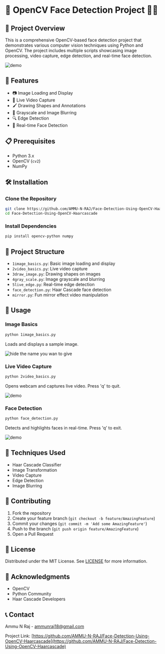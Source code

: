 # 📸 OpenCV Face Detection Project 🕵️‍♀️

## 🌟 Project Overview
This is a comprehensive OpenCV-based face detection project that demonstrates various computer vision techniques using Python and OpenCV. The project includes multiple scripts showcasing image processing, video capture, edge detection, and real-time face detection.

![demo](https://github.com/AMMU-N-RAJ/Face-Detection-Using-OpenCV-Haarcascade/blob/main/demo.gif)

## 🚀 Features
- 📷 Image Loading and Display
- 🎥 Live Video Capture
- 🖌️ Drawing Shapes and Annotations
- 🌚 Grayscale and Image Blurring
- 🔍 Edge Detection
- 👤 Real-time Face Detection

## 📋 Prerequisites
- Python 3.x
- OpenCV (`cv2`)
- NumPy

## 🛠️ Installation

### Clone the Repository
```bash
git clone https://github.com/AMMU-N-RAJ/Face-Detection-Using-OpenCV-Haarcascade.git
cd Face-Detection-Using-OpenCV-Haarcascade
```

### Install Dependencies
```bash
pip install opencv-python numpy
```

## 📂 Project Structure
- `1image_basics.py`: Basic image loading and display
- `2video_basics.py`: Live video capture
- `3draw_image.py`: Drawing shapes on images
- `4gray_scale.py`: Image grayscale and blurring
- `5live_edge.py`: Real-time edge detection
- `face_detection.py`: Haar Cascade face detection
- `mirror.py`: Fun mirror effect video manipulation

## 🎯 Usage

### Image Basics
```bash
python 1image_basics.py
```
Loads and displays a sample image.

![hide the name you wan to give ](https://github.com/user-attachments/assets/7d9f8521-66f0-47b6-ab42-04ce8634e36a)



### Live Video Capture
```bash
python 2video_basics.py
```
Opens webcam and captures live video. Press 'q' to quit.

![demo](https://github.com/AMMU-N-RAJ/Face-Detection-Using-OpenCV-Haarcascade/blob/main/demo2.gif)

### Face Detection
```bash
python face_detection.py
```
Detects and highlights faces in real-time. Press 'q' to exit.

![demo](https://github.com/AMMU-N-RAJ/Face-Detection-Using-OpenCV-Haarcascade/blob/main/demo.gif)


## 🔬 Techniques Used
- Haar Cascade Classifier
- Image Transformation
- Video Capture
- Edge Detection
- Image Blurring

## 🤝 Contributing
1. Fork the repository
2. Create your feature branch (`git checkout -b feature/AmazingFeature`)
3. Commit your changes (`git commit -m 'Add some AmazingFeature'`)
4. Push to the branch (`git push origin feature/AmazingFeature`)
5. Open a Pull Request

## 📜 License
Distributed under the MIT License. See [LICENSE](https://github.com/AMMU-N-RAJ/Face-Detection-Using-OpenCV-Haarcascade/blob/main/LICENSE) for more information.

## 🙌 Acknowledgments
- OpenCV
- Python Community
- Haar Cascade Developers

## 📞 Contact
Ammu N Raj - [ammunraj18@gmail.com](mailto:ammunraj18@gmail.com)

Project Link: [https://github.com/AMMU-N-RAJ/Face-Detection-Using-OpenCV-Haarcascade](https://github.com/AMMU-N-RAJ/Face-Detection-Using-OpenCV-Haarcascade)

